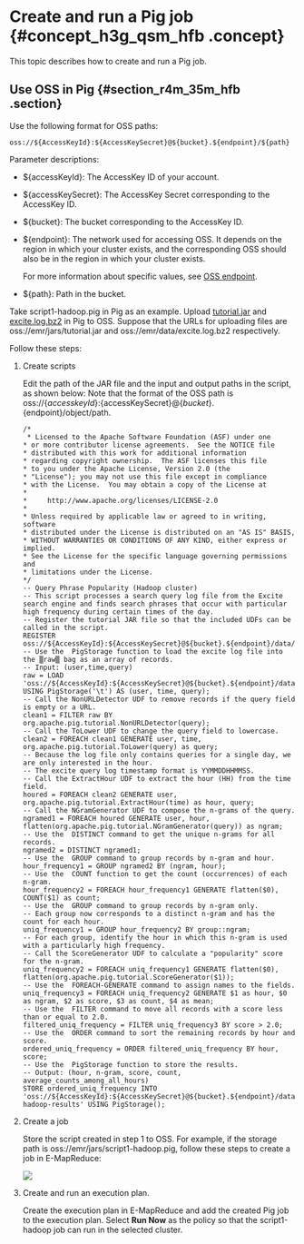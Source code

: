 # Create and run a Pig job {#concept_h3g_qsm_hfb .concept}

This topic describes how to create and run a Pig job.

## Use OSS in Pig {#section_r4m_35m_hfb .section}

Use the following format for OSS paths:

```
oss://${AccessKeyId}:${AccessKeySecret}@${bucket}.${endpoint}/${path}
```

Parameter descriptions:

-   $\{accessKeyId\}: The AccessKey ID of your account.

-   $\{accessKeySecret\}: The AccessKey Secret corresponding to the AccessKey ID.

-   $\{bucket\}: The bucket corresponding to the AccessKey ID.

-   $\{endpoint\}: The network used for accessing OSS. It depends on the region in which your cluster exists, and the corresponding OSS should also be in the region in which your cluster exists.

    For more information about specific values, see [OSS endpoint](../../SP_21/DNOSS11827291/EN-US_TP_4350.dita#concept_zt4_cvy_5db).

-   $\{path\}: Path in the bucket.


Take script1-hadoop.pig in Pig as an example. Upload [tutorial.jar](http://emr-agent-pack.oss-cn-hangzhou.aliyuncs.com/pig/0.14.0/tutorial.jar) and [excite.log.bz2](http://emr-agent-pack.oss-cn-hangzhou.aliyuncs.com/pig/0.14.0/excite.log.bz2) in Pig to OSS. Suppose that the URLs for uploading files are oss://emr/jars/tutorial.jar and oss://emr/data/excite.log.bz2 respectively.

Follow these steps:

1.  Create scripts

    Edit the path of the JAR file and the input and output paths in the script, as shown below: Note that the format of the OSS path is oss://$\{accesskeyId\}:$\{accessKeySecret\}@$\{bucket\}.$\{endpoint\}/object/path.

    ```
    /*
     * Licensed to the Apache Software Foundation (ASF) under one
    * or more contributor license agreements.  See the NOTICE file
    * distributed with this work for additional information
    * regarding copyright ownership.  The ASF licenses this file
    * to you under the Apache License, Version 2.0 (the
    * "License"); you may not use this file except in compliance
    * with the License.  You may obtain a copy of the License at
    *
    *     http://www.apache.org/licenses/LICENSE-2.0
    *
    * Unless required by applicable law or agreed to in writing, software
    * distributed under the License is distributed on an "AS IS" BASIS,
    * WITHOUT WARRANTIES OR CONDITIONS OF ANY KIND, either express or implied.
    * See the License for the specific language governing permissions and
    * limitations under the License.
    */
    -- Query Phrase Popularity (Hadoop cluster)
    -- This script processes a search query log file from the Excite search engine and finds search phrases that occur with particular high frequency during certain times of the day.
    -- Register the tutorial JAR file so that the included UDFs can be called in the script.
    REGISTER oss://${AccessKeyId}:${AccessKeySecret}@${bucket}.${endpoint}/data/tutorial.jar;
    -- Use the  PigStorage function to load the excite log file into the ▒raw▒ bag as an array of records.
    -- Input: (user,time,query)
    raw = LOAD 'oss://${AccessKeyId}:${AccessKeySecret}@${bucket}.${endpoint}/data/excite.log.bz2' USING PigStorage('\t') AS (user, time, query);
    -- Call the NonURLDetector UDF to remove records if the query field is empty or a URL.
    clean1 = FILTER raw BY org.apache.pig.tutorial.NonURLDetector(query);
    -- Call the ToLower UDF to change the query field to lowercase.
    clean2 = FOREACH clean1 GENERATE user, time,     org.apache.pig.tutorial.ToLower(query) as query;
    -- Because the log file only contains queries for a single day, we are only interested in the hour.
    -- The excite query log timestamp format is YYMMDDHHMMSS.
    -- Call the ExtractHour UDF to extract the hour (HH) from the time field.
    houred = FOREACH clean2 GENERATE user, org.apache.pig.tutorial.ExtractHour(time) as hour, query;
    -- Call the NGramGenerator UDF to compose the n-grams of the query.
    ngramed1 = FOREACH houred GENERATE user, hour, flatten(org.apache.pig.tutorial.NGramGenerator(query)) as ngram;
    -- Use the  DISTINCT command to get the unique n-grams for all records.
    ngramed2 = DISTINCT ngramed1;
    -- Use the  GROUP command to group records by n-gram and hour.
    hour_frequency1 = GROUP ngramed2 BY (ngram, hour);
    -- Use the  COUNT function to get the count (occurrences) of each n-gram.
    hour_frequency2 = FOREACH hour_frequency1 GENERATE flatten($0), COUNT($1) as count;
    -- Use the  GROUP command to group records by n-gram only.
    -- Each group now corresponds to a distinct n-gram and has the count for each hour.
    uniq_frequency1 = GROUP hour_frequency2 BY group::ngram;
    -- For each group, identify the hour in which this n-gram is used with a particularly high frequency.
    -- Call the ScoreGenerator UDF to calculate a "popularity" score for the n-gram.
    uniq_frequency2 = FOREACH uniq_frequency1 GENERATE flatten($0), flatten(org.apache.pig.tutorial.ScoreGenerator($1));
    -- Use the  FOREACH-GENERATE command to assign names to the fields.
    uniq_frequency3 = FOREACH uniq_frequency2 GENERATE $1 as hour, $0 as ngram, $2 as score, $3 as count, $4 as mean;
    -- Use the  FILTER command to move all records with a score less than or equal to 2.0.
    filtered_uniq_frequency = FILTER uniq_frequency3 BY score > 2.0;
    -- Use the  ORDER command to sort the remaining records by hour and score.
    ordered_uniq_frequency = ORDER filtered_uniq_frequency BY hour, score;
    -- Use the  PigStorage function to store the results.
    -- Output: (hour, n-gram, score, count, average_counts_among_all_hours)
    STORE ordered_uniq_frequency INTO 'oss://${AccessKeyId}:${AccessKeySecret}@${bucket}.${endpoint}/data/script1-hadoop-results' USING PigStorage();
    ```

2.  Create a job

    Store the script created in step 1 to OSS. For example, if the storage path is oss://emr/jars/script1-hadoop.pig, follow these steps to create a job in E-MapReduce:

    ![](http://static-aliyun-doc.oss-cn-hangzhou.aliyuncs.com/assets/img/17986/154286701213205_en-US.png)

3.  Create and run an execution plan.

    Create the execution plan in E-MapReduce and add the created Pig job to the execution plan. Select **Run Now** as the policy so that the script1-hadoop job can run in the selected cluster.


